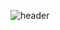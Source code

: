 ![header](https://capsule-render.vercel.app/api?type=slice&color=timeAuto&height=300&section=header&text=KwakSeungGyu&fontSize=90)
